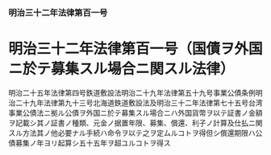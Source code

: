 ### 明治三十二年法律第百一号  
# 明治三十二年法律第百一号（国債ヲ外国ニ於テ募集スル場合ニ関スル法律）  
  
明治二十五年法律第四号鉄道敷設法明治二十九年法律第五十九号事業公債条例明治二十九年法律第九十三号北海道鉄道敷設法及明治三十二年法律第七十五号台湾事業公債法ニ拠ル公債ヲ外国ニ於テ募集スル場合ニハ外国貨幣ヲ以テ証書ノ金額ヲ記載シ其ノ証書ノ種類、元金ノ据置年限、募集、償還、利子ノ計算及仕払ニ関スル方法其ノ他必要ナル手続ハ命令ヲ以テ之ヲ定ムルコトヲ得但シ償還期限ハ公債募集ノ年ヨリ起算シ五十五年ヲ超ユルコトヲ得ス  
  
